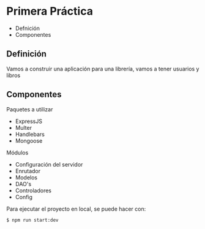 # Primera Práctica
* Defnición
* Componentes

## Definición
Vamos a construir una aplicación para una librería, vamos a tener usuarios y libros
	
## Componentes
Paquetes a utilizar
* ExpressJS
* Multer
* Handlebars
* Mongoose
	
Módulos
* Configuración del servidor
* Enrutador
* Modelos
* DAO's
* Controladores
* Config


Para ejecutar el proyecto en local, se puede hacer con:

```
$ npm run start:dev
```